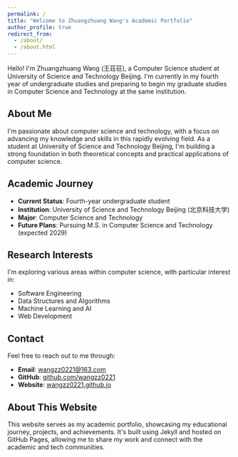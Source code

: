 ```yaml
---
permalink: /
title: "Welcome to Zhuangzhuang Wang's Academic Portfolio"
author_profile: true
redirect_from: 
  - /about/
  - /about.html
---
```


Hello! I'm Zhuangzhuang Wang (王荘荘), a Computer Science student at University of Science and Technology Beijing. I'm currently in my fourth year of undergraduate studies and preparing to begin my graduate studies in Computer Science and Technology at the same institution.

## About Me

I'm passionate about computer science and technology, with a focus on advancing my knowledge and skills in this rapidly evolving field. As a student at University of Science and Technology Beijing, I'm building a strong foundation in both theoretical concepts and practical applications of computer science.

## Academic Journey

- **Current Status**: Fourth-year undergraduate student
- **Institution**: University of Science and Technology Beijing (北京科技大学)  
- **Major**: Computer Science and Technology
- **Future Plans**: Pursuing M.S. in Computer Science and Technology (expected 2029)

## Research Interests

I'm exploring various areas within computer science, with particular interest in:
- Software Engineering
- Data Structures and Algorithms  
- Machine Learning and AI
- Web Development

## Contact

Feel free to reach out to me through:
- **Email**: wangzz0221@163.com
- **GitHub**: [github.com/wangzz0221](https://github.com/wangzz0221)
- **Website**: [wangzz0221.github.io](https://wangzz0221.github.io)

## About This Website

This website serves as my academic portfolio, showcasing my educational journey, projects, and achievements. It's built using Jekyll and hosted on GitHub Pages, allowing me to share my work and connect with the academic and tech communities.
